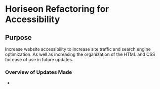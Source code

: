 # Horiseon Refactoring for Accessibility

## Purpose

 Increase website accessibility to increase site traffic and search engine optimization. As well as increasing the organization of the HTML and CSS for ease of use in future updates.


 ### Overview of Updates Made

 * 